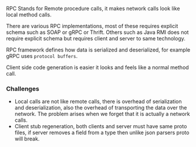 RPC Stands for Remote procedure calls, it makes network calls look like local method calls.

There are various RPC implementations, most of these requires explicit schema such as SOAP or gRPC or Thrift. Others such as Java RMI does not require explicit schema but requires client and server to same technology.

RPC framework defines how data is serialized and deserialized, for example gRPC uses `protocol buffers`.

Client side code generation is easier it looks and feels like a normal method call.

### Challenges
- Local calls are not like remote calls, there is overhead of serialization and deserialization, also the overhead of transporting the data over the network. The problem arises when we forget that it is actually a network calls.
- Client stub regeneration, both clients and server must have same proto files, if server removes a field from a type then unlike json parsers proto will break.